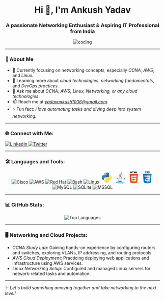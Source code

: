 <h1 align="center">Hi 👋, I'm Ankush Yadav</h1>
<h3 align="center">A passionate Networking Enthusiast & Aspiring IT Professional from India</h3>

<!-- GIF Placement -->
<div align="center">
  <img src="https://media.giphy.com/media/qgQUggAC3Pfv687qPC/giphy.gif" alt="coding" width="500"/>
</div>

---

### 🚀 About Me
- 🔭 Currently focusing on networking concepts, especially *CCNA*, *AWS*, and *Linux*.
- 🌱 Learning more about *cloud technologies*, *networking fundamentals*, and *DevOps practices*.
- 💬 Ask me about *CCNA, AWS, Linux, Networking, or any cloud technologies*.
- 📫 Reach me at *yadavankush1006@gmail.com*.
- ⚡ Fun fact: *I love automating tasks and diving deep into system networking.*

---

### 🌐 Connect with Me:
<p align="left">
  <a href="https://www.linkedin.com/in/ankush-yadav/" target="_blank">
    <img src="https://www.vectorlogo.zone/logos/linkedin/linkedin-icon.svg" alt="LinkedIn" height="30" width="30" />
  </a>
  <a href="https://twitter.com/ankush_yadav" target="_blank">
    <img src="https://www.vectorlogo.zone/logos/x/x-ar21.svg" alt="Twitter" height="30" width="30" />
  </a>
</p>

---

### 🛠️ Languages and Tools:
<div align="center">
  <!-- Networking & Cloud Tools -->
  <img src="https://www.vectorlogo.zone/logos/cisco/cisco-icon.svg" alt="Cisco" width="40" height="40"/>
  <img src="https://www.vectorlogo.zone/logos/amazon_aws/amazon_aws-icon.svg" alt="AWS" width="40" height="40"/>
  <img src="https://www.vectorlogo.zone/logos/redhat/redhat-icon.svg" alt="Red Hat" width="40" height="40"/>
  <img src="https://upload.wikimedia.org/wikipedia/commons/4/4b/Bash_Logo_Colored.svg" alt="Bash" width="40" height="40"/>
  <img src="https://www.vectorlogo.zone/logos/linux/linux-icon.svg" alt="Linux" width="40" height="40"/>
  
  <!-- Programming & Development Tools -->
  <img src="https://raw.githubusercontent.com/devicons/devicon/master/icons/python/python-original.svg" alt="Python" width="40" height="40"/>
  <img src="https://raw.githubusercontent.com/devicons/devicon/master/icons/java/java-original.svg" alt="Java" width="40" height="40"/>
  <img src="https://raw.githubusercontent.com/devicons/devicon/master/icons/html5/html5-original-wordmark.svg" alt="HTML5" width="40" height="40"/>
  <img src="https://raw.githubusercontent.com/devicons/devicon/master/icons/css3/css3-original-wordmark.svg" alt="CSS3" width="40" height="40"/>
  
  <!-- Database Tools -->
  <img src="https://www.vectorlogo.zone/logos/mysql/mysql-icon.svg" alt="MySQL" width="40" height="40"/>
  <img src="https://www.vectorlogo.zone/logos/sqlite/sqlite-icon.svg" alt="SQLite" width="40" height="40"/>
  <img src="https://www.svgrepo.com/show/303229/microsoft-sql-server-logo.svg" alt="MSSQL" width="40" height="40"/>
</div>

---

### 📊 GitHub Stats:
<p align="center">
  <img src="https://github-readme-stats.vercel.app/api/top-langs/?username=ankushyadav&layout=compact&theme=radical" alt="Top Languages" width="49%"/>
</p>

---

### 🖥️ Networking and Cloud Projects:
- *CCNA Study Lab*: Gaining hands-on experience by configuring routers and switches, exploring VLANs, IP addressing, and routing protocols.
- *AWS Cloud Deployment*: Practicing deploying web applications and infrastructure using AWS services.
- *Linux Networking Setup*: Configured and managed Linux servers for network-related tasks and automation.
  
---

✨ *Let's build something amazing together and take networking to the next level!*


